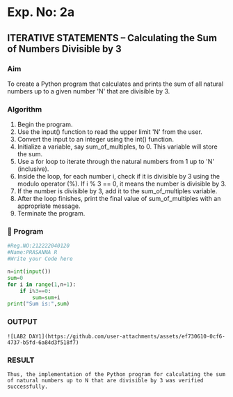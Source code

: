 # Exp. No: 2a  
## ITERATIVE STATEMENTS – Calculating the Sum of Numbers Divisible by 3

###  Aim
To create a Python program that calculates and prints the sum of all natural numbers up to a given number 'N' that are divisible by 3.

###  Algorithm
1.	Begin the program. 
2.	Use the input() function to read the upper limit 'N' from the user. 
3.	Convert the input to an integer using the int() function. 
4.	Initialize a variable, say sum_of_multiples, to 0. This variable will store the sum. 
5.	Use a for loop to iterate through the natural numbers from 1 up to 'N' (inclusive). 
6.	Inside the loop, for each number i, check if it is divisible by 3 using the modulo operator (%). If i % 3 == 0, it means the number is divisible by 3. 
7.	If the number is divisible by 3, add it to the sum_of_multiples variable. 
8.	After the loop finishes, print the final value of sum_of_multiples with an appropriate message. 
9.	Terminate the program.
    
### 🧾 Program

```python
#Reg.NO:212222040120
#Name:PRASANNA R
#Write your Code here

n=int(input())
sum=0
for i in range(1,n+1):
    if i%3==0:
        sum=sum+i
print("Sum is:",sum)
```
### OUTPUT
```
![LAB2 DAY1](https://github.com/user-attachments/assets/ef730610-0cf6-4737-b5fd-6a84d3f518f7)

```
### RESULT
```
Thus, the implementation of the Python program for calculating the sum of natural numbers up to N that are divisible by 3 was verified successfully.
```

